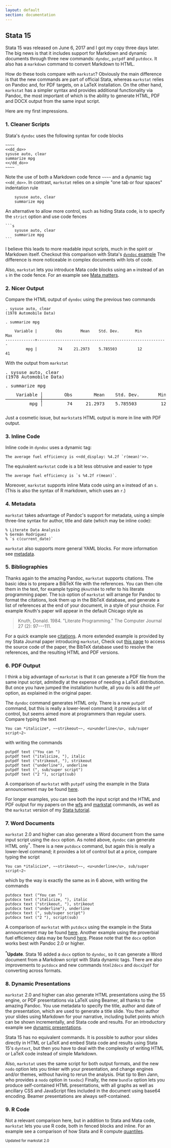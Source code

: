 ```yaml
---
layout: default
section: documentation
---
```


<style>
pre.stata {font-size:14px; line-height:14px;}
</style>

Stata 15
--------

Stata 15 was released on June 6, 2017 and I got my copy three days
later. The big news is that it includes support for Markdown and dynamic
documents through three new commands: `dyndoc`, `putpdf` and `putdocx`.
It also has a `markdown` command to convert Markdown to HTML.

How do these tools compare with `markstat`? Obviously the main
difference is that the new commands are part of official Stata, whereas
`markstat` relies on Pandoc and, for PDF targets, on a LaTeX
installation. On the other hand, `markstat` has a simpler syntax and
provides additional functionality via Pandoc, the most important of
which is the ability to generate HTML, PDF and DOCX output from the 
same input script.

Here are my first impressions.

### 1. Cleaner Scripts

Stata's `dyndoc` uses the following syntax for code blocks

``````
~~~~
<<dd_do>>
sysuse auto, clear
summarize mpg
<</dd_do>>
~~~~
``````

Note the use of both a Markdown code fence `~~~~` and a dynamic tag
`<<dd_do>>`. In contrast, `markstat` relies on a simple "one tab or four
spaces" indentation rule

```
    sysuse auto, clear
    summarize mpg
```

An alternative to allow more control, such as hiding Stata code, is to
specify the `strict` option and use code fences

~~~~
```s
    sysuse auto, clear
    summarize mpg
```
~~~~

I believe this leads to more readable input scripts, much in the spirit
or Markdown itself. Checkout this comparison with Stata's [`dyndoc`
example](dyndoc) The difference is more noticeable in complex
documents with lots of code.

Also, `markstat` lets you introduce Mata code blocks using an `m`
instead of an `s` in the code fence. For an example see [Mata
matters](mataMatters).

### 2. Nicer Output

Compare the HTML output of `dyndoc` using the previous two commands

```
. sysuse auto, clear
(1978 Automobile Data)

. summarize mpg

    Variable |        Obs        Mean    Std. Dev.       Min        Max
-------------+---------------------------------------------------------
         mpg |         74     21.2973    5.785503         12         41
```

With the output from `markstat`

<pre class="stata">
. sysuse auto, clear
(1978 Automobile Data)

. summarize mpg

    Variable │        Obs        Mean    Std. Dev.       Min        Max
─────────────┼─────────────────────────────────────────────────────────
         mpg │         74     21.2973    5.785503         12         41

</pre>

Just a cosmetic issue, but `markstat`s HTML output is more in line with
PDF output.

### 3. Inline Code

Inline code in `dyndoc` uses a dynamic tag:

    The average fuel efficiency is <<dd_display: %4.2f `r(mean)'>>.

The equivalent `markstat` code is a bit less obtrusive and easier to
type

    The average fuel efficiency is `s %4.2f r(mean)`.

Moreover, `markstat` supports inline Mata code using an `m` instead of
an `s`. (This is also the syntax of R markdown, which uses an `r`.)

### 4. Metadata

`markstat` takes advantage of Pandoc's support for metadata, using a
simple three-line syntax for author, title and date (which may be inline
code):

```
% Literate Data Analysis
% Germán Rodríguez
% `s c(current_date)`
```

`markstat` also supports more general YAML blocks. For more information
see [metadata](metadata).

### 5. Bibliographies

Thanks again to the amazing Pandoc, `markstat` supports citations. The
basic idea is to prepare a BibTeX file with the references. You can then
cite them in the text, for example typing `@knuth84` to refer to his
literate programming paper. The `bib` option of `markstat` will arrange
for Pandoc to format the citations, look them up in the BibTeX database,
and generate a list of references at the end of your document, in a
style of your choice. For example Knuth's paper will appear in the
default Chicago style as

> Knuth, Donald. 1984. "Literate Programming." The Computer Journal 27
> (2): 97---111.

For a quick example see [citations](citations). A more extended
example is provided by my Stata Journal paper introducing `markstat`,
Check out [this page](markstat) to access the source code of the paper,
the BibTeX database used to resolve the references, and the resulting 
HTML and PDF versions.

### 6. PDF Output

I think a big advantage of `markstat` is that it can generate a PDF file
from the same input script, admitedly at the expense of needing a LaTeX
distribution. But once you have jumped the installation hurdle, all you
do is add the `pdf` option, as explained in the original paper.

The `dyndoc` command generates HTML only. There is a new `putpdf`
command, but this is really a lower-level command; it provides a lot of
control, but seems aimed more at programmers than regular users. Compare
typing the text

```
You can *italicize*, ~~strikeout~~, <u>underline</u>, sub/super script~2~
```

with writing the commands

```
putpdf text ("You can ")
putpdf text ("italicize, "), italic
putpdf text ("strikeout, "), strikeout
putpdf text ("underline"), underline
putpdf text (", sub/super script")
putpdf text ("2 "), script(sub)
```

A comparison of `markstat` with `putpdf` using the example in the Stata
announcement may be found [here](putpdf).

For longer examples, you can see both the input script and the HTML and
PDF output for my papers on the [wfs](wfsx) and [markstat](markstat)
commands, as well as the `markstat` version of my [Stata
tutorial](tutorial).

### 7. Word Documents

`markstat` 2.0 and higher can also generate a Word document from the
same input script using the `docx` option. As noted above, `dyndoc` can
generate HTML only<sup>*</sup>. There is a new `putdocx` command, but again this is
really a lower-level command; it provides a lot of control but at a
price, compare typing the script

```
You can *italicize*, ~~strikeout~~, <u>underline</u>, sub/super script~2~
```

which by the way is exactly the same as in 6 above, with writing the
commands

```
putdocx text ("You can ")
putdocx text ("italicize, "), italic
putdocx text ("strikeout, "), strikeout
putdocx text ("underline"), underline
putdocx text (", sub/super script")
putdocx text ("2 "), script(sub)
```

A comparison of `markstat` with `putdocx` using the example in the Stata
announcement may be found [here](putdocx). Another example using
the proverbial fuel efficiency data may be found [here](docx). Please note
that the `docx` option works best with Pandoc 2.0 or higher.

<sup>*</sup><b>Update</b>. Stata 16 added a `docx` option to `dyndoc`,
so it can generate a Word document from a Markdown script with Stata
dynamic tags. There are also improvements to `putdocx` and new commands
`html2docx` and `docx2pdf` for converting across formats. 

### 8. Dynamic Presentations

`markstat` 2.0 and higher can also generate HTML presentations using the
S5 engine, or PDF presentations via LaTeX using Beamer, all thanks to
the amazing Pandoc. You use metadata to specify the title, author and
date of the presentation, which are used to generate a title slide. You
then author your slides using Markdown for your narrative, including
bullet points which can be shown incrementally, and Stata code and
results. For an introductory example see [dynamic
presentations](presentations.html).

Stata 15 has no equivalent commands. It is possible to author your
slides directly in HTML or LaTeX and embed Stata code and results using
Stata 15's `dyntext`, but then you have to deal with the complexity of
writing HTML or LaTeX code instead of simple Markdown.

Also, `markstat` uses the same script for both output formats, and the
new `nodo` option lets you tinker with your presentation, and change
engines and/or themes, without having to rerun the analysis. (Hat tip to
Ben Jann, who provides a `nodo` option in `texdoc`) Finally, the new
`bundle` option lets you produce self-contained HTML presentations, with
all graphs as well as ancillary CSS and JavaScript files included in the
document using base64 encoding. Beamer presentations are always
self-contained.

### 9. R Code

Not a relevant comparison here, but in addition to Stata and Mata code,
`markstat` lets you use R code, both in fenced blocks and inline. For an
example see a comparison of how Stata and R compute
[quantiles](quantiles).


<small>Updated for markstat 2.0</small>

